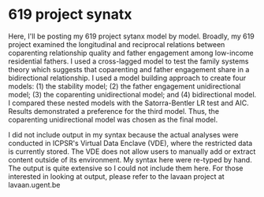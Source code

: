 # 619 project synatx 

Here, I'll be posting my 619 project sytanx model by model. Broadly, my 619 project examined the longitudinal
and reciprocal relations between coparenting relationship quality and father engagement among low-income residential fathers. I
used a cross-lagged model to test the family systems theory which suggests that coparenting and father engagement share in a 
bidirectional relationship. I used a model building approach to create four models: (1) the stability model; (2) the father 
engagement unidirectional model; (3) the coparenting unidirectional model; and (4) bidirectional model. I compared these nested
models with the Satorra-Bentler LR test and AIC. Results demonstrated a preference for the third model. Thus, the coparenting 
unidirectional model was chosen as the final model. 

I did not include output in my syntax because the actual analyses were conducted in ICPSR's Virtual Data Enclave (VDE), where the restricted data is currently stored. The VDE does not allow users to manually add or extract content outside of its 
environment. My syntax here were re-typed by hand. The output is quite extensive so I could not include them here. For those 
interested in looking at output, please refer to the lavaan project at lavaan.ugent.be 
